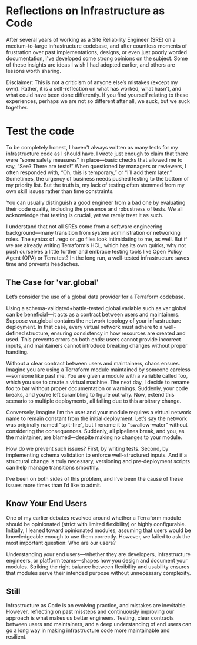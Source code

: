 # Reflections on Infrastructure as Code

After several years of working as a Site Reliability Engineer (SRE) on a medium-to-large infrastructure codebase, and after countless moments of frustration over past implementations, designs, or even just poorly worded documentation, I've developed some strong opinions on the subject. Some of these insights are ideas I wish I had adopted earlier, and others are lessons worth sharing.

Disclaimer: This is not a criticism of anyone else’s mistakes (except my own). Rather, it is a self-reflection on what has worked, what hasn’t, and what could have been done differently. If you find yourself relating to these experiences, perhaps we are not so different after all, we suck, but we suck together.

# Test the code

To be completely honest, I haven't always written as many tests for my infrastructure code as I should have. I wrote just enough to claim that there were “some safety measures” in place—basic checks that allowed me to say, “See? There are tests!” When questioned by managers or reviewers, I often responded with, “Oh, this is temporary,” or “I’ll add them later.” Sometimes, the urgency of business needs pushed testing to the bottom of my priority list. But the truth is, my lack of testing often stemmed from my own skill issues rather than time constraints.

You can usually distinguish a good engineer from a bad one by evaluating their code quality, including the presence and robustness of tests. We all acknowledge that testing is crucial, yet we rarely treat it as such.

I understand that not all SREs come from a software engineering background—many transition from system administration or networking roles. The syntax of .rego or .go files look intimidating to me, as well. But if we are already writing Terraform’s HCL, which has its own quirks, why not push ourselves a little further and embrace testing tools like Open Policy Agent (OPA) or Terratest? In the long run, a well-tested infrastructure saves time and prevents headaches.

## The Case for 'var.global'

Let’s consider the use of a global data provider for a Terraform codebase.

Using a schema-validated+battle-tested global variable such as var.global can be beneficial—it acts as a contract between users and maintainers. Suppose var.global contains the network topology of your infrastructure deployment. In that case, every virtual network must adhere to a well-defined structure, ensuring consistency in how resources are created and used. This prevents errors on both ends: users cannot provide incorrect inputs, and maintainers cannot introduce breaking changes without proper handling.

Without a clear contract between users and maintainers, chaos ensues. Imagine you are using a Terraform module maintained by someone careless—someone like past me. You are given a module with a variable called foo, which you use to create a virtual machine. The next day, I decide to rename foo to bar without proper documentation or warnings. Suddenly, your code breaks, and you’re left scrambling to figure out why. Now, extend this scenario to multiple deployments, all failing due to this arbitrary change.

Conversely, imagine I’m the user and your module requires a virtual network name to remain constant from the initial deployment. Let’s say the network was originally named "spit-fire", but I rename it to "swallow-water" without considering the consequences. Suddenly, all pipelines break, and you, as the maintainer, are blamed—despite making no changes to your module.

How do we prevent such issues? First, by writing tests. Second, by implementing schema validation to enforce well-structured inputs. And if a structural change is truly necessary, versioning and pre-deployment scripts can help manage transitions smoothly.

I've been on both sides of this problem, and I’ve been the cause of these issues more times than I’d like to admit.

## Know Your End Users

One of my earlier debates revolved around whether a Terraform module should be opinionated (strict with limited flexibility) or highly configurable. Initially, I leaned toward opinionated modules, assuming that users would be knowledgeable enough to use them correctly. However, we failed to ask the most important question: Who are our users?

Understanding your end users—whether they are developers, infrastructure engineers, or platform teams—shapes how you design and document your modules. Striking the right balance between flexibility and usability ensures that modules serve their intended purpose without unnecessary complexity.


## Still

Infrastructure as Code is an evolving practice, and mistakes are inevitable. However, reflecting on past missteps and continuously improving our approach is what makes us better engineers. Testing, clear contracts between users and maintainers, and a deep understanding of end users can go a long way in making infrastructure code more maintainable and resilient.


